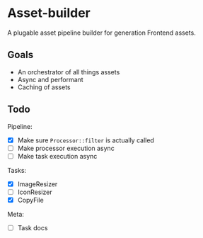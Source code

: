 # Asset-builder

A plugable asset pipeline builder for generation Frontend assets.

## Goals

- An orchestrator of all things assets
- Async and performant
- Caching of assets

## Todo

Pipeline:

- [x] Make sure `Processor::filter` is actually called
- [ ] Make processor execution async
- [ ] Make task execution async

Tasks:

- [x] ImageResizer
- [ ] IconResizer
- [x] CopyFile

Meta:

- [ ] Task docs
